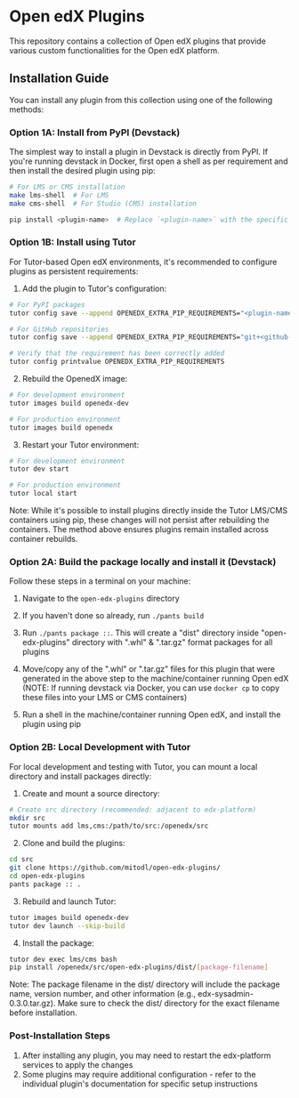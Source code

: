 # Open edX Plugins

This repository contains a collection of Open edX plugins that provide various custom functionalities for the Open edX platform.

## Installation Guide

You can install any plugin from this collection using one of the following methods:

### Option 1A: Install from PyPI (Devstack)

The simplest way to install a plugin in Devstack is directly from PyPI. If you're running devstack in Docker, first open a shell as per requirement and then install the desired plugin using pip:

```bash
# For LMS or CMS installation
make lms-shell  # For LMS
make cms-shell  # For Studio (CMS) installation

pip install <plugin-name>  # Replace `<plugin-name>` with the specific plugin you want to install
```

### Option 1B: Install using Tutor

For Tutor-based Open edX environments, it's recommended to configure plugins as persistent requirements:

1. Add the plugin to Tutor's configuration:
```bash
# For PyPI packages
tutor config save --append OPENEDX_EXTRA_PIP_REQUIREMENTS="<plugin-name>"  # Replace `<plugin-name>` with the specific plugin you want to install

# For GitHub repositories
tutor config save --append OPENEDX_EXTRA_PIP_REQUIREMENTS="git+<github-repository-url>"

# Verify that the requirement has been correctly added
tutor config printvalue OPENEDX_EXTRA_PIP_REQUIREMENTS
```

2. Rebuild the OpenedX image:
```bash
# For development environment
tutor images build openedx-dev

# For production environment
tutor images build openedx
```

3. Restart your Tutor environment:
```bash
# For development environment
tutor dev start

# For production environment
tutor local start
```

Note: While it's possible to install plugins directly inside the Tutor LMS/CMS containers using pip, these changes will not persist after rebuilding the containers. The method above ensures plugins remain installed across container rebuilds.

### Option 2A: Build the package locally and install it (Devstack)

Follow these steps in a terminal on your machine:

1. Navigate to the `open-edx-plugins` directory
2. If you haven't done so already, run ``./pants build``
3. Run ``./pants package ::``. This will create a "dist" directory inside "open-edx-plugins" directory with ".whl" & ".tar.gz" format packages for all plugins

4. Move/copy any of the ".whl" or ".tar.gz" files for this plugin that were generated in the above step to the machine/container running Open edX (NOTE: If running devstack via Docker, you can use ``docker cp`` to copy these files into your LMS or CMS containers)

5. Run a shell in the machine/container running Open edX, and install the plugin using pip

### Option 2B: Local Development with Tutor

For local development and testing with Tutor, you can mount a local directory and install packages directly:

1. Create and mount a source directory:
```bash
# Create src directory (recommended: adjacent to edx-platform)
mkdir src
tutor mounts add lms,cms:/path/to/src:/openedx/src
```

2. Clone and build the plugins:
```bash
cd src
git clone https://github.com/mitodl/open-edx-plugins/
cd open-edx-plugins
pants package :: .
```

3. Rebuild and launch Tutor:
```bash
tutor images build openedx-dev
tutor dev launch --skip-build
```

4. Install the package:
```bash
tutor dev exec lms/cms bash
pip install /openedx/src/open-edx-plugins/dist/[package-filename]
```

Note: The package filename in the dist/ directory will include the package name, version number, and other information (e.g., edx-sysadmin-0.3.0.tar.gz). Make sure to check the dist/ directory for the exact filename before installation.


### Post-Installation Steps

1. After installing any plugin, you may need to restart the edx-platform services to apply the changes
2. Some plugins may require additional configuration - refer to the individual plugin's documentation for specific setup instructions
